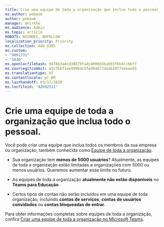 ```yaml
---
title: Crie uma equipe de toda a organização que inclua todo o pessoal.
ms.author: pebaum
author: pebaum
manager: mnirkhe
ms.audience: Admin
ms.topic: article
ROBOTS: NOINDEX, NOFOLLOW
localization_priority: Priority
ms.collection: Adm_O365
ms.custom:
- "9001731"
- "3830"
ms.openlocfilehash: 9476b3a4cd38879fa4c4000d3ba603fbb4cc6bff
ms.sourcegitcommit: a5c7bbf1ee499bdcbfed9a677daab19772eeae05
ms.translationtype: HT
ms.contentlocale: pt-BR
ms.lasthandoff: 03/17/2020
ms.locfileid: "42692511"
---
```

# <a name="create-an-org-wide-team-that-includes-everyone-in-your-organization"></a>Crie uma equipe de toda a organização que inclua todo o pessoal.

Você pode criar uma equipe que inclua todos os membros da sua empresa ou organização, também conhecida como [Equipe de toda a organização](https://docs.microsoft.com/microsoftteams/create-an-org-wide-team).

- Sua organização tem **menos de 5000 usuários**? Atualmente, as equipes de toda a organização estão limitadas a organizações com 5000 ou menos usuários. Queremos aumentar esse limite no futuro.

- As equipes de toda a organização **atualmente não estão disponíveis** no **Teams para Educação**.

- Certos tipos de contas não serão incluídos em uma equipe de toda organização, incluindo **contas de serviços**, **contas de usuários convidados** ou **contas bloqueadas de entrar**.

Para obter informações completas sobre equipes de toda a organização, confira [Criar uma equipe de toda a organização no Microsoft Teams](https://docs.microsoft.com/microsoftteams/create-an-org-wide-team). 
